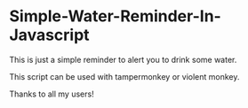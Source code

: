 # Simple-Water-Reminder-In-Javascript
This is just a simple reminder to alert you to drink some water.

This script can be used with tampermonkey or violent monkey.

Thanks to all my users!
